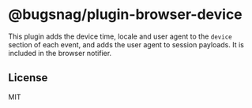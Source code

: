 # @bugsnag/plugin-browser-device

This plugin adds the device time, locale and user agent to the `device` section of each event, and adds the user agent to session payloads. It is included in the browser notifier.

## License
MIT
